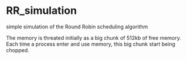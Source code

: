 # RR_simulation
simple simulation of the Round Robin scheduling algorithm

The memory is threated initially as a big chunk of 512kb of free memory.
Each time a process enter and use memory, this big chunk start being chopped.
